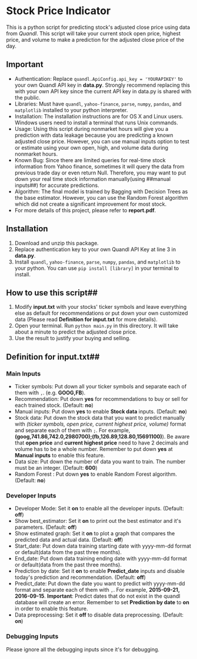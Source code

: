 # Stock Price Indicator

This is a python script for predicting stock's adjusted close price using data from _Quandl_. This script will take your current stock open price, highest price, and volume to make a prediction for the adjusted close price of the day. 

## Important

- Authentication: Replace `quandl.ApiConfig.api_key = 'YOURAPIKEY'` to your own Quandl API key in **data.py**. Strongly recommend replacing this with your own API key since the current API key in data.py is shared with the public.
- Libraries: Must have `quandl`, `yahoo-finance`, `parse`, `numpy`, `pandas`, and `matplotlib` installed to your python interpreter.
- Installation: The installation instructions are for OS X and Linux users. Windows users need to install a terminal that runs Unix commands.
- Usage: Using this script during nonmarket hours will give you a prediction with data leakage because you are predicting a known adjusted close price. However, you can use manual inputs option to test or estimate using your own open, high, and volume data during nonmarket hours.
- Known Bug: Since there are limited queries for real-time stock information from Yahoo finance, sometimes it will query the data from previous trade day or even return Null. Therefore, you may want to put down your real time stock information manually(using ##manual inputs##) for accurate predictions.
- Algorithm: The final model is trained by Bagging with Decision Trees as the base estimator. However, you can use the Random Forest algorithm which did not create a significant improvement for most stock.
- For more details of this project, please refer to **report.pdf**.

## Installation

1. Download and unzip this package. 
2. Replace authentication key to your own Quandl API Key at line 3 in **data.py**.
3. Install `quandl`, `yahoo-finance`, `parse`, `numpy`, `pandas`, and `matplotlib` to your python. You can use `pip install [library]` in your terminal to install.

## How to use this script##
1. Modify **input.txt** with your stocks' ticker symbols and leave everything else as default for recommendations or put down your own customized data (Please read **Definition for input.txt** for more details).
2. Open your terminal. Run `python main.py` in this directory. It will take about a minute to predict the adjusted close price.
3. Use the result to justify your buying and selling.

## Definition for input.txt##
### Main Inputs
- Ticker symbols: Put down all your ticker symbols and separate each of them with `,`. (e.g. **GOOG,FB**).
- Recommendation: Put down **yes** for recommendations to buy or sell for each trained stock. (Default: **no**)
- Manual inputs: Put down **yes** to enable **Stock data** inputs. (Default: **no**)
- Stock data: Put down the stock data that you want to predict manually with *(ticker symbols, open price, current highest price, volume)* format and separate each of them with `;`. For example, **(goog,741.86,742.0,2980700);(fb,126.89,128.80,15691100)**). Be aware that **open price** and **current highest price** need to have 2 decimals and volume has to be a whole number. Remember to put down **yes** at **Manual inputs** to enable this feature.
- Data size: Put down the number of data you want to train. The number must be an integer. (Default: **600**)
- Random Forest : Put down **yes** to enable Random Forest algorithm. (Default: **no**)

### Developer Inputs
- Developer Mode: Set it **on** to enable all the developer inputs. (Default: **off**)
- Show best_estimator: Set it **on** to print out the best estimator and it's parameters. (Default: **off**)
- Show estimated graph: Set it **on** to plot a graph that compares the predicted data and actual data. (Default: **off**)
- Start_date: Put down data training starting date with yyyy-mm-dd format or default(data from the past three months).
- End_date: Put down data training ending date with yyyy-mm-dd format or default(data from the past three months).
- Prediction by date: Set it **on** to enable **Predict_date** inputs and disable today's prediction and recommendation. (Default: **off**)
- Predict_date: Put down the date you want to predict with yyyy-mm-dd format and separate each of them with `,`. For example, **2015-09-21, 2016-09-15**. **Important**: Predict dates that do not exist in the quandl database will create an error. Remember to set **Prediction by date** to **on** in order to enable this feature.
- Data preprocessing: Set it **off** to disable data preprocessing. (Default: **on**)


### Debugging Inputs
Please ignore all the debugging inputs since it's for debugging.
